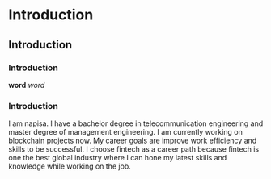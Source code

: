 # Introduction
## Introduction
### Introduction
**word** 
*word*


### Introduction
I am napisa.
I have a bachelor degree in telecommunication engineering and master degree of management engineering. 
I am currently working on blockchain projects now.
My career goals are improve work efficiency and skills to be successful. 
I choose fintech as a career path because fintech is one the best global industry where I can hone my latest skills and knowledge while working on the job. 
<!--


---
`word`
> "Quote"
[sandotoken](https://www.sandotoken.io/)
![]()
